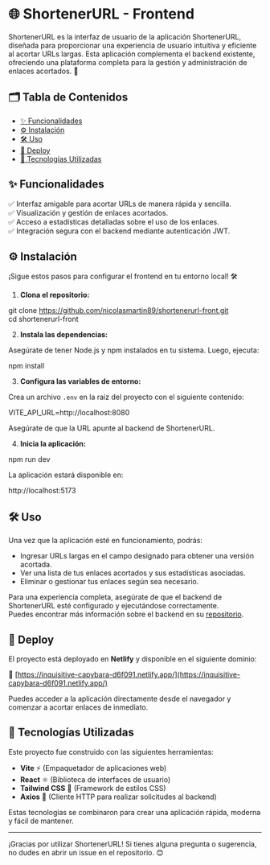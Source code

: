 # 🌐 ShortenerURL - Frontend

ShortenerURL es la interfaz de usuario de la aplicación ShortenerURL, diseñada para proporcionar una experiencia de usuario intuitiva y eficiente al acortar URLs largas.
Esta aplicación complementa el backend existente, ofreciendo una plataforma completa para la gestión y administración de enlaces acortados. 🚀

## 🗂️ Tabla de Contenidos

- [✨ Funcionalidades](#-funcionalidades)
- [⚙️ Instalación](#-instalación)
- [🛠️ Uso](#-uso)
- [🚀 Deploy](#-deploy)
- [🧰 Tecnologías Utilizadas](#-tecnologías-utilizadas)

## ✨ Funcionalidades

✅ Interfaz amigable para acortar URLs de manera rápida y sencilla.  
✅ Visualización y gestión de enlaces acortados.  
✅ Acceso a estadísticas detalladas sobre el uso de los enlaces.  
✅ Integración segura con el backend mediante autenticación JWT.  

## ⚙️ Instalación

¡Sigue estos pasos para configurar el frontend en tu entorno local! 🛠️

1. **Clona el repositorio:**

git clone https://github.com/nicolasmartin89/shortenerurl-front.git  
cd shortenerurl-front  

2. **Instala las dependencias:**

Asegúrate de tener Node.js y npm instalados en tu sistema. Luego, ejecuta:  

npm install  

3. **Configura las variables de entorno:**

Crea un archivo `.env` en la raíz del proyecto con el siguiente contenido:  

VITE_API_URL=http://localhost:8080  

Asegúrate de que la URL apunte al backend de ShortenerURL.  

4. **Inicia la aplicación:**

npm run dev  

La aplicación estará disponible en:  

http://localhost:5173  

## 🛠️ Uso

Una vez que la aplicación esté en funcionamiento, podrás:

- Ingresar URLs largas en el campo designado para obtener una versión acortada.
- Ver una lista de tus enlaces acortados y sus estadísticas asociadas.
- Eliminar o gestionar tus enlaces según sea necesario.

Para una experiencia completa, asegúrate de que el backend de ShortenerURL esté configurado y ejecutándose correctamente.  
Puedes encontrar más información sobre el backend en su [repositorio](https://github.com/nicolasmartin89/shortenerurl).  

## 🚀 Deploy

El proyecto está deployado en **Netlify** y disponible en el siguiente dominio:

🔗 [https://inquisitive-capybara-d6f091.netlify.app/](https://inquisitive-capybara-d6f091.netlify.app/)  

Puedes acceder a la aplicación directamente desde el navegador y comenzar a acortar enlaces de inmediato.

## 🧰 Tecnologías Utilizadas

Este proyecto fue construido con las siguientes herramientas:

- **Vite** ⚡ (Empaquetador de aplicaciones web)
- **React** ⚛️ (Biblioteca de interfaces de usuario)
- **Tailwind CSS** 🎨 (Framework de estilos CSS)
- **Axios** 🔗 (Cliente HTTP para realizar solicitudes al backend)

Estas tecnologías se combinaron para crear una aplicación rápida, moderna y fácil de mantener.

---

¡Gracias por utilizar ShortenerURL! Si tienes alguna pregunta o sugerencia, no dudes en abrir un issue en el repositorio. 😊

